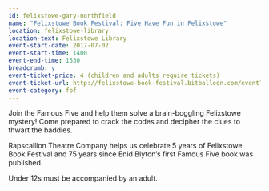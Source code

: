```yaml
---
id: felixstowe-gary-northfield
name: "Felixstowe Book Festival: Five Have Fun in Felixstowe"
location: felixstowe-library
location-text: Felixstowe Library
event-start-date: 2017-07-02
event-start-time: 1400
event-end-time: 1530
breadcrumb: y
event-ticket-price: 4 (children and adults require tickets)
event-ticket-url: http://felixstowe-book-festival.bitballoon.com/event?event=114729
event-category: fbf
---
```


Join the Famous Five and help them solve a brain-boggling Felixstowe mystery! Come prepared to crack the codes and decipher the clues to thwart the baddies.

Rapscallion Theatre Company helps us celebrate 5 years of Felixstowe Book Festival and 75 years since Enid Blyton’s first Famous Five book was published.

Under 12s must be accompanied by an adult.
